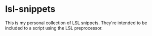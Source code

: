 # lsl-snippets
This is my personal collection of LSL snippets. They're intended to be included to a script using the LSL preprocessor.
